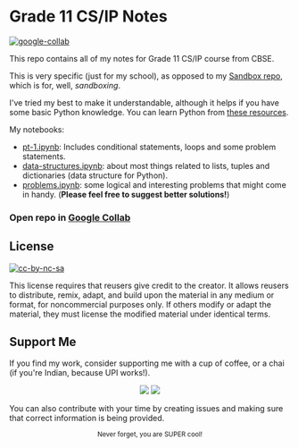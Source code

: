 # Grade 11 CS/IP Notes

[![google-collab](https://colab.research.google.com/assets/colab-badge.svg/)](https://githubtocolab.com/moiSentineL/grade11-cs-ip)

This repo contains all of my notes for Grade 11 CS/IP course from CBSE.  

This is very specific (just for my school), as opposed to my [Sandbox repo](https://github.com/moiSentineL/sandbox), which is for, well, *sandboxing*.

I've tried my best to make it understandable, although it helps if you have some basic Python knowledge. 
You can learn Python from [these resources](https://gist.github.com/moiSentineL/a894ed191fe583db6b90044417fbdd09).

My notebooks:
- [pt-1.ipynb](https://github.com/moiSentineL/grade11-cs-ip/blob/main/pt-1.ipynb): Includes conditional statements, loops and some problem statements.
- [data-structures.ipynb](https://github.com/moiSentineL/grade11-cs-ip/blob/main/data-structures.ipynb): about most things related to lists, tuples and dictionaries (data structure for Python). 
- [problems.ipynb](https://github.com/moiSentineL/grade11-cs-ip/blob/main/problems.ipynb): some logical and interesting problems that might come in handy. (**Please feel free to suggest better solutions!**)  

### Open repo in [Google Collab](https://githubtocolab.com/moiSentineL/grade11-cs-ip)

## License

[![cc-by-nc-sa](https://img.shields.io/badge/License-CC%20BY--NC--SA%204.0-lightgrey.svg)](http://creativecommons.org/licenses/by-nc-sa/4.0/)

This license requires that reusers give credit to the creator. It allows reusers to distribute, remix, adapt, and build upon the material in any medium or format, for noncommercial purposes only. If others modify or adapt the material, they must license the modified material under identical terms. 

## Support Me

If you find my work, consider supporting me with a cup of coffee, or a chai (if you're Indian, because UPI works!).

<div align="center">
<a href="https://buymeacoffee.com/nibirsan"><img src="https://img.shields.io/badge/-buy_me_a%C2%A0coffee-gray?logo=buy-me-a-coffee"></a>
<a href="https://run.nibirsan.org/support"><img src="https://img.shields.io/badge/-buy_me_a%C2%A0chai_(UPI)-63452c?logo=mocha&logoColor=f5f5f5"></a>
<br>
</div>

You can also contribute with your time by creating issues and making sure that correct information is being provided.

<p align="center"><sup>Never forget, you are SUPER cool!</sup></p>

